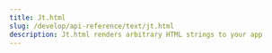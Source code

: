 ```yaml
---
title: Jt.html
slug: /develop/api-reference/text/jt.html
description: Jt.html renders arbitrary HTML strings to your app
---
```


<Autofunction function="Jt.html" />

